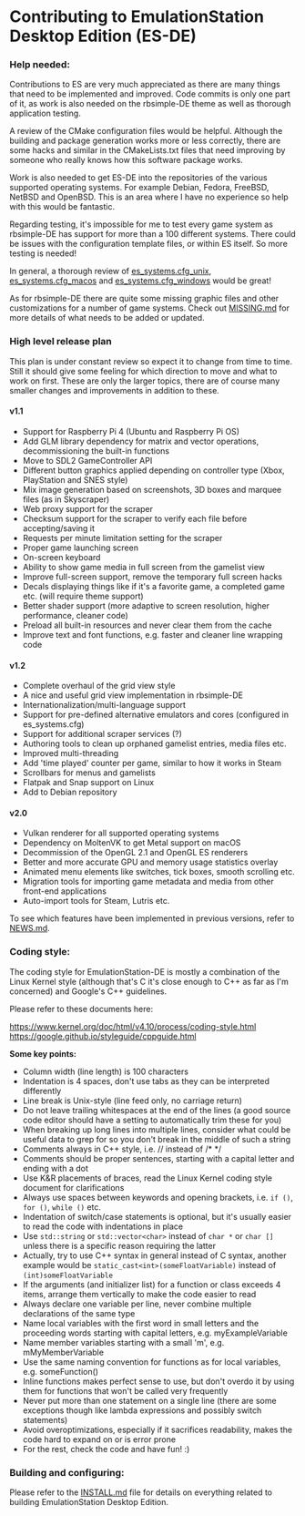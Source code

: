 Contributing to EmulationStation Desktop Edition (ES-DE)
========================================================


### Help needed:

Contributions to ES are very much appreciated as there are many things that need to be implemented and improved. Code commits is only one part of it, as work is also needed on the rbsimple-DE theme as well as thorough application testing.

A review of the CMake configuration files would be helpful. Although the building and package generation works more or less correctly, there are some hacks and similar in the CMakeLists.txt files that need improving by someone who really knows how this software package works.

Work is also needed to get ES-DE into the repositories of the various supported operating systems. For example Debian, Fedora, FreeBSD, NetBSD and OpenBSD. This is an area where I have no experience so help with this would be fantastic.

Regarding testing, it's impossible for me to test every game system as rbsimple-DE has support for more than a 100 different systems. There could be issues with the configuration template files, or within ES itself. So more testing is needed!

In general, a thorough review of [es_systems.cfg_unix](resources/templates/es_systems.cfg_unix), [es_systems.cfg_macos](resources/templates/es_systems.cfg_macos) and [es_systems.cfg_windows](resources/templates/es_systems.cfg_windows) would be great!

As for rbsimple-DE there are quite some missing graphic files and other customizations for a number of game systems. Check out [MISSING.md](themes/rbsimple-DE/MISSING.md) for more details of what needs to be added or updated.

### High level release plan

This plan is under constant review so expect it to change from time to time. Still it should give some feeling for which direction to move and what to work on first. These are only the larger topics, there are of course many smaller changes and improvements in addition to these.

#### v1.1

* Support for Raspberry Pi 4 (Ubuntu and Raspberry Pi OS)
* Add GLM library dependency for matrix and vector operations, decommissioning the built-in functions
* Move to SDL2 GameController API
* Different button graphics applied depending on controller type (Xbox, PlayStation and SNES style)
* Mix image generation based on screenshots, 3D boxes and marquee files (as in Skyscraper)
* Web proxy support for the scraper
* Checksum support for the scraper to verify each file before accepting/saving it
* Requests per minute limitation setting for the scraper
* Proper game launching screen
* On-screen keyboard
* Ability to show game media in full screen from the gamelist view
* Improve full-screen support, remove the temporary full screen hacks
* Decals displaying things like if it's a favorite game, a completed game etc. (will require theme support)
* Better shader support (more adaptive to screen resolution, higher performance, cleaner code)
* Preload all built-in resources and never clear them from the cache
* Improve text and font functions, e.g. faster and cleaner line wrapping code

#### v1.2

* Complete overhaul of the grid view style
* A nice and useful grid view implementation in rbsimple-DE
* Internationalization/multi-language support
* Support for pre-defined alternative emulators and cores (configured in es_systems.cfg)
* Support for additional scraper services (?)
* Authoring tools to clean up orphaned gamelist entries, media files etc.
* Improved multi-threading
* Add 'time played' counter per game, similar to how it works in Steam
* Scrollbars for menus and gamelists
* Flatpak and Snap support on Linux
* Add to Debian repository

#### v2.0

* Vulkan renderer for all supported operating systems
* Dependency on MoltenVK to get Metal support on macOS
* Decommission of the OpenGL 2.1 and OpenGL ES renderers
* Better and more accurate GPU and memory usage statistics overlay
* Animated menu elements like switches, tick boxes, smooth scrolling etc.
* Migration tools for importing game metadata and media from other front-end applications
* Auto-import tools for Steam, Lutris etc.

To see which features have been implemented in previous versions, refer to [NEWS.md](NEWS.md).

### Coding style:

The coding style for EmulationStation-DE is mostly a combination of the Linux Kernel style (although that's C it's close enough to C++ as far as I'm concerned) and Google's C++ guidelines.

Please refer to these documents here:

https://www.kernel.org/doc/html/v4.10/process/coding-style.html \
https://google.github.io/styleguide/cppguide.html

**Some key points:**

* Column width (line length) is 100 characters
* Indentation is 4 spaces, don't use tabs as they can be interpreted differently
* Line break is Unix-style (line feed only, no carriage return)
* Do not leave trailing whitespaces at the end of the lines (a good source code editor should have a setting to automatically trim these for you)
* When breaking up long lines into multiple lines, consider what could be useful data to grep for so you don't break in the middle of such a string
* Comments always in C++ style, i.e. // instead of /* */
* Comments should be proper sentences, starting with a capital letter and ending with a dot
* Use K&R placements of braces, read the Linux Kernel coding style document for clarifications
* Always use spaces between keywords and opening brackets, i.e. `if ()`, `for ()`, `while ()` etc.
* Indentation of switch/case statements is optional, but it's usually easier to read the code with indentations in place
* Use `std::string` or `std::vector<char>` instead of `char *` or `char []` unless there is a specific reason requiring the latter
* Actually, try to use C++ syntax in general instead of C syntax, another example would be `static_cast<int>(someFloatVariable)` instead of `(int)someFloatVariable`
* If the arguments (and initializer list) for a function or class exceeds 4 items, arrange them vertically to make the code easier to read
* Always declare one variable per line, never combine multiple declarations of the same type
* Name local variables with the first word in small letters and the proceeding words starting with capital letters, e.g. myExampleVariable
* Name member variables starting with a small 'm', e.g. mMyMemberVariable
* Use the same naming convention for functions as for local variables, e.g. someFunction()
* Inline functions makes perfect sense to use, but don't overdo it by using them for functions that won't be called very frequently
* Never put more than one statement on a single line (there are some exceptions though like lambda expressions and possibly switch statements)
* Avoid overoptimizations, especially if it sacrifices readability, makes the code hard to expand on or is error prone
* For the rest, check the code and have fun! :)

### Building and configuring:

Please refer to the [INSTALL.md](INSTALL.md) file for details on everything related to building EmulationStation Desktop Edition.
